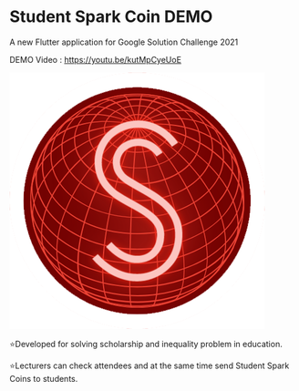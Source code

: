 # Student Spark Coin DEMO
A new Flutter application for Google Solution Challenge 2021

DEMO Video : https://youtu.be/kutMpCyeUoE

![ssc](https://raw.githubusercontent.com/onursercanyilmaz/student_spark_coin/master/images/StudentCoin_Logo.png)


⭐Developed for solving scholarship and inequality problem in education.

⭐Lecturers can check attendees and at the same time send Student Spark Coins to students.

